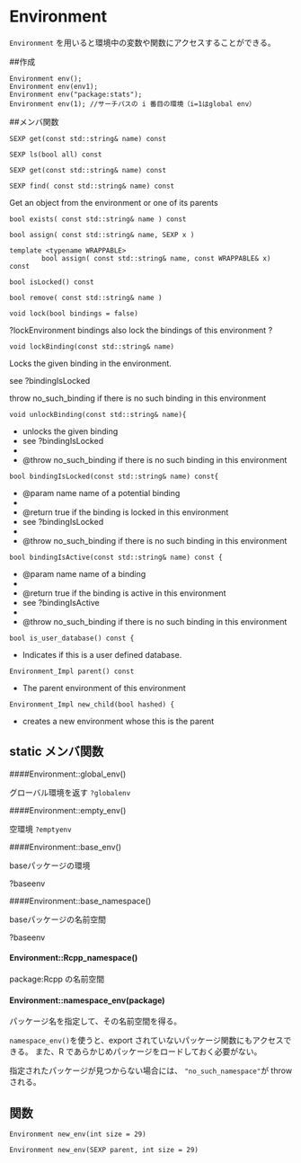 # Environment

`Environment` を用いると環境中の変数や関数にアクセスすることができる。

##作成

```
Environment env();
Environment env(env1);
Environment env("package:stats");
Environment env(1); //サーチパスの i 番目の環境（i=1はglobal env）
```



##メンバ関数

```
SEXP get(const std::string& name) const
```


```
SEXP ls(bool all) const
```

```
SEXP get(const std::string& name) const
```

```
SEXP find( const std::string& name) const
```
Get an object from the environment or one of its parents

```
bool exists( const std::string& name ) const
```

```
bool assign( const std::string& name, SEXP x )
```
```
template <typename WRAPPABLE>
        bool assign( const std::string& name, const WRAPPABLE& x) const
```

```
bool isLocked() const
```

```
bool remove( const std::string& name )
```

```
void lock(bool bindings = false)
```
?lockEnvironment
bindings also lock the bindings of this environment ?


```
void lockBinding(const std::string& name)
```
Locks the given binding in the environment.

see ?bindingIsLocked

throw no_such_binding if there is no such binding in this environment


```
void unlockBinding(const std::string& name){
```

* unlocks the given binding
* see ?bindingIsLocked
*
* @throw no_such_binding if there is no such binding in this environment


```
bool bindingIsLocked(const std::string& name) const{
```
* @param name name of a potential binding
*
* @return true if the binding is locked in this environment
* see ?bindingIsLocked
*
* @throw no_such_binding if there is no such binding in this environment

```
bool bindingIsActive(const std::string& name) const {
```
* @param name name of a binding
*
* @return true if the binding is active in this environment
* see ?bindingIsActive
*
* @throw no_such_binding if there is no such binding in this environment
 

```
bool is_user_database() const {
```
* Indicates if this is a user defined database.

```
Environment_Impl parent() const
```
* The parent environment of this environment

```
Environment_Impl new_child(bool hashed) {
```
* creates a new environment whose this is the parent



## static メンバ関数

####Environment::global_env()

グローバル環境を返す `?globalenv`

####Environment::empty_env()

空環境
`?emptyenv`


####Environment::base_env()

baseパッケージの環境

?baseenv

####Environment::base_namespace()

baseパッケージの名前空間

?baseenv


#### Environment::Rcpp_namespace()

package:Rcpp の名前空間


#### Environment::namespace_env(package)

パッケージ名を指定して、その名前空間を得る。

`namespace_env()`を使うと、export されていないパッケージ関数にもアクセスできる。
また、R であらかじめパッケージをロードしておく必要がない。

指定されたパッケージが見つからない場合には、 `"no_such_namespace"`が throw される。



## 関数

```
Environment new_env(int size = 29)
```

```
Environment new_env(SEXP parent, int size = 29)
```

